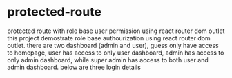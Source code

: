# protected-route
protected route with role base user permission using react router dom outlet
this project demostrate role base authourization using react router dom outlet. there are two dashboard (admin and user), guess only have access to homepage, user has access to only user dashboard, admin has access to only admin dashboard, while super admin has access to both user and admin dashboard. below are three login details